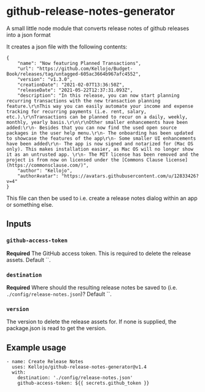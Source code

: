 # github-release-notes-generator
A small little node module that converts release notes of github releases into a json format

It creates a json file with the following contents:
```
{
	"name": "Now featuring Planned Transactions",
	"url": "https://github.com/Kellojo/Budget-Book/releases/tag/untagged-605ac3664b967afc4552",
	"version": "v1.3.0",
	"creationDate": "2021-02-07T13:36:50Z",
	"releaseDate": "2021-05-22T12:37:31.093Z",
	"description": "In this release, you can now start planning recurring transactions with the new transaction planning feature.\r\nThis way you can easily automate your income and expense tracking for recurring payments (i.e. rent, salary, etc.).\r\nTransactions can be planned to recur on a daily, weekly, monthly, yearly basis.\r\n\r\nOther smaller enhancements have been added:\r\n- Besides that you can now find the used open source packages in the user help menu.\r\n- The onboarding has been updated to showcase the features of the app\r\n- Some smaller UI enhancements have been added\r\n- The app is now signed and notarized for (Mac OS only). This makes installation easier, as Mac OS will no longer show it as an untrusted app. \r\n- The MIT license has been removed and the project is from now on licensed under the [Commons Clause license](https://commonsclause.com/)",
	"author": "Kellojo",
	"authorAvatar": "https://avatars.githubusercontent.com/u/12833426?v=4"
}
```

This file can then be used to i.e. create a release notes dialog within an app or something else.


## Inputs

### `github-access-token`

**Required** The GitHub access token. This is required to delete the release assets. Default ``.

### `destination`
**Required** Where should the resulting release notes be saved to (i.e. `./config/release-notes.json`)? Default ``.

### `version`
The version to delete the release assets for. If none is supplied, the package.json is read to get the version.


## Example usage

```
- name: Create Release Notes
  uses: Kellojo/github-release-notes-generator@v1.4
  with:
    destination: './config/release-notes.json'
    github-access-token: ${{ secrets.github_token }}
```
